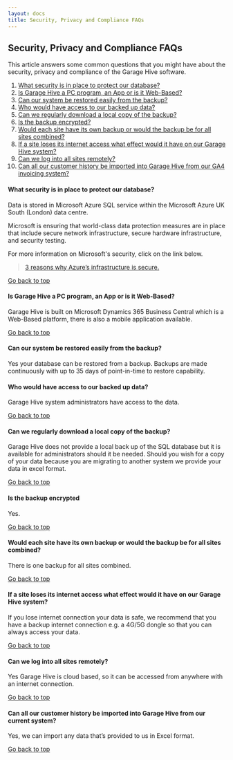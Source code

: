```yaml
---
layout: docs
title: Security, Privacy and Compliance FAQs
---
```


<a name="top"></a>

## Security, Privacy and Compliance FAQs
This article answers some common questions that you might have about the security, privacy and compliance of the Garage Hive software.

1. [What security is in place to protect our database&#63;](#what-security-is-in-place-to-protect-our-database)
2. [Is Garage Hive a PC program&#44; an App or is it Web&#45;Based&#63;](#is-garage-hive-a-pc-program-an-app-or-is-it-web-based)
3. [Can our system be restored easily from the backup&#63;](#can-our-system-be-restored-easily-from-the-backup)
4. [Who would have access to our backed up data&#63;](#who-would-have-access-to-our-backed-up-data)
5. [Can we regularly download a local copy of the backup&#63;](#can-we-regularly-download-a-local-copy-of-the-backup)
6. [Is the backup encrypted&#63;](#is-the-backup-encrypted)
7. [Would each site have its own backup or would the backup be for all sites combined&#63;](#would-each-site-have-its-own-backup-or-would-the-backup-be-for-all-sites-combined)
8. [If a site loses its internet access what effect would it have on our Garage Hive system&#63;](#if-a-site-loses-its-internet-access-what-effect-would-it-have-on-our-garage-hive-system)
9. [Can we log into all sites remotely&#63;](#can-we-log-into-all-sites-remotely)
10. [Can all our customer history be imported into Garage Hive from our GA4 invoicing system&#63;](#can-all-our-customer-history-be-imported-into-garage-hive-from-our-ga4-invoicing-system)


#### What security is in place to protect our database?
Data is stored in Microsoft Azure SQL service within the Microsoft Azure UK South (London) data centre.

Microsoft is ensuring that world-class data protection measures are in place that include secure network infrastructure, secure hardware infrastructure, and security testing.

For more information on Microsoft's security, click on the link below.

> [3 reasons why Azure’s infrastructure is secure.](https://azure.microsoft.com/en-us/blog/3-reasons-why-azure-s-infrastructure-is-secure/)

[Go back to top](#top)

#### Is Garage Hive a PC program, an App or is it Web-Based?
Garage Hive is built on Microsoft Dynamics 365 Business Central which is a Web-Based platform, there is also a mobile application available.

[Go back to top](#top)

#### Can our system be restored easily from the backup? 
Yes your database can be restored from a backup. Backups are made continuously with up to 35 days of point-in-time to restore capability.

#### Who would have access to our backed up data?
Garage Hive system administrators have access to the data.

[Go back to top](#top)

#### Can we regularly download a local copy of the backup?
Garage Hive does not provide a local back up of the SQL database but it is available for administrators should it be needed.
Should you wish for a copy of your data because you are migrating to another system we provide your data in excel format.

[Go back to top](#top)

#### Is the backup encrypted
Yes.

[Go back to top](#top)

#### Would each site have its own backup or would the backup be for all sites combined?
There is one backup for all sites combined.

[Go back to top](#top)

#### If a site loses its internet access what effect would it have on our Garage Hive system?
If you lose internet connection your data is safe, we recommend that you have a backup internet connection e.g. a 4G/5G dongle so that you can always access your data.

[Go back to top](#top)

#### Can we log into all sites remotely?
Yes Garage Hive is cloud based, so it can be accessed from anywhere with an internet connection.

[Go back to top](#top)

#### Can all our customer history be imported into Garage Hive from our current system?
Yes, we can import any data that’s provided to us in Excel format.


[Go back to top](#top)